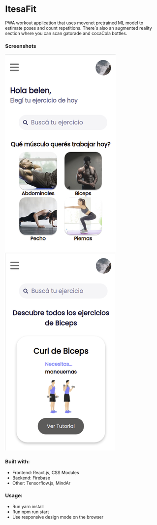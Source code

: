 # ItesaFit

PWA workout application that uses movenet pretrained ML model to estimate poses and count repetitions. There´s also an augmented reality section where you can scan gatorade and cocaCola bottles.

### Screenshots

![main-screen](main-screen.png)
![choose-exercise-screen](choose-exercise-screen.png)

### Built with:

- Frontend: React.js, CSS Modules
- Backend: Firebase
- Other: Tensorflow.js, MindAr

### Usage:

- Run yarn install
- Run npm run start
- Use responsive design mode on the browser
